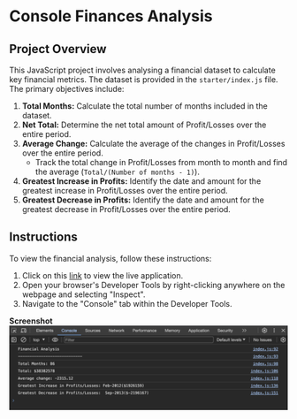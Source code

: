 # Console Finances Analysis

## Project Overview

This JavaScript project involves analysing a financial dataset to calculate key financial metrics. The dataset is provided in the `starter/index.js` file. The primary objectives include:

1. **Total Months:** Calculate the total number of months included in the dataset.
2. **Net Total:** Determine the net total amount of Profit/Losses over the entire period.
3. **Average Change:** Calculate the average of the changes in Profit/Losses over the entire period.
   - Track the total change in Profit/Losses from month to month and find the average (`Total/(Number of months - 1)`).
4. **Greatest Increase in Profits:** Identify the date and amount for the greatest increase in Profit/Losses over the entire period.
5. **Greatest Decrease in Profits:** Identify the date and amount for the greatest decrease in Profit/Losses over the entire period.

## Instructions

To view the financial analysis, follow these instructions:

1. Click on this [link](https://nurudinadow.github.io/Console-Finances/) to view the live application.
2. Open your browser's Developer Tools by right-clicking anywhere on the webpage and selecting "Inspect".
3. Navigate to the "Console" tab within the Developer Tools.

**Screenshot**
![Alt text](<Financial Analysis.png>)
